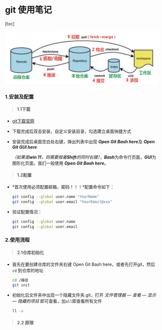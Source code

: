 # git 使用笔记



[toc]

![git工作原理](https://github.com/albus666/LLM/blob/master/img/git%E5%B7%A5%E4%BD%9C%E5%8E%9F%E7%90%86.png)

###  1.安装及配置 

> ####  1.1下载

+ [git下载官网](https://git-scm.com/download)

+ 下载完成后双击安装，自定义安装目录，勾选建立桌面快捷方式

+ 安装完成后桌面空白处右键，弹出列表中出现 ***Open Git Bash here***及 ***Open Git GUI here***

  *（如果是**win 11**，则需要按着**Shift**的同时右键）*，***Bash***为命令行页面，***GUI***为图形化页面，我们一般使用 ***Open Git Bash here***。



> #### 1.2配置

+ *首次使用必须配置邮箱，密码！！！*配置命令如下：

  ```bash
  git config --global user.name "YourName"
  git config --global user.email "YourEmail@xxx"
  ```
  
+ 验证配置情况：
  
  ```bash
  git config --global user.name
  git config --global user.email
  ```
  
### 2.使用流程

> ####  2.1仓库初始化

+ 首先在要创建仓库的文件夹右键 Open Git Bash here，或者先打开git，然后 `cd` 到仓库的地址
  ```bash
  cd /路径
  git init
  ```

+ 初始化后文件夹中出现一个隐藏文件夹.git，打开 *文件管理器* — *查看* — *显示* — *隐藏的项目* 即可查看，加`all`即查看所有文件

  ```bash
  ll -a
  ```

> #### 2.2 原理





  

  

  

